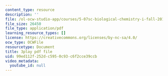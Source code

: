 ```yaml
---
content_type: resource
description: ''
file: /ol-ocw-studio-app/courses/5-07sc-biological-chemistry-i-fall-2013/99ed112f252dc5950c93c6f2cce39ccb_0XAJIHttCNs.pdf
file_size: 26450
file_type: application/pdf
learning_resource_types: []
license: https://creativecommons.org/licenses/by-nc-sa/4.0/
ocw_type: OCWFile
resourcetype: Document
title: 3play pdf file
uid: 99ed112f-252d-c595-0c93-c6f2cce39ccb
video_metadata:
  youtube_id: null
---
```

